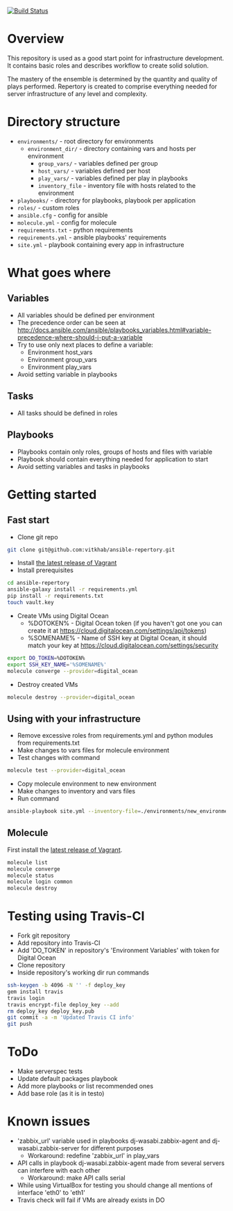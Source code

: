 [![Build Status](https://travis-ci.org/vitkhab/ansible-repertory.svg?branch=master)](https://travis-ci.org/vitkhab/ansible-repertory)

# Overview
This repository is used as a good start point for infrastructure development. It contains basic roles and describes workflow to create solid solution.

The mastery of the ensemble is determined by the quantity and quality of plays performed. Repertory is created to comprise everything needed for server infrastructure of any level and complexity.

# Directory structure

* `environments/` - root directory for environments
  * `environment_dir/` - directory containing vars and hosts per environment
    * `group_vars/` - variables defined per group
    * `host_vars/` - variables defined per host
    * `play_vars/` - variables defined per play in playbooks
    * `inventory_file` - inventory file with hosts related to the environment
* `playbooks/` - directory for playbooks, playbook per application
* `roles/` - custom roles
* `ansible.cfg` - config for ansible
* `molecule.yml` - config for molecule
* `requirements.txt` - python requirements
* `requirements.yml` - ansible playbooks' requirements
* `site.yml` - playbook containing every app in infrastructure

# What goes where

## Variables
* All variables should be defined per environment
* The precedence order can be seen at http://docs.ansible.com/ansible/playbooks_variables.html#variable-precedence-where-should-i-put-a-variable
* Try to use only next places to define a variable:
  * Environment host_vars
  * Environment group_vars
  * Environment play_vars
* Avoid setting variable in playbooks

## Tasks
* All tasks should be defined in roles

## Playbooks
* Playbooks contain only roles, groups of hosts and files with variable
* Playbook should contain everything needed for application to start
* Avoid setting variables and tasks in playbooks

# Getting started

## Fast start
* Clone git repo
```sh
git clone git@github.com:vitkhab/ansible-repertory.git
``` 
* Install [the latest release of Vagrant][Vagrant]
* Install prerequisites
```sh
cd ansible-repertory
ansible-galaxy install -r requirements.yml
pip install -r requirements.txt
touch vault.key
```
* Create VMs using Digital Ocean
  * %DOTOKEN% - Digital Ocean token (if you haven't got one you can create it at https://cloud.digitalocean.com/settings/api/tokens)
  * %SOMENAME% - Name of SSH key at Digital Ocean, it should match your key at https://cloud.digitalocean.com/settings/security 
```sh
export DO_TOKEN=%DOTOKEN%
export SSH_KEY_NAME='%SOMENAME%'
molecule converge --provider=digital_ocean
```
* Destroy created VMs
```sh
molecule destroy --provider=digital_ocean
```

## Using with your infrastructure
* Remove excessive roles from requirements.yml and python modules from requirements.txt
* Make changes to vars files for molecule environment
* Test changes with command
```sh
molecule test --provider=digital_ocean
```
* Copy molecule environment to new environment
* Make changes to inventory and vars files
* Run command
```sh
ansible-playbook site.yml --inventory-file=./environments/new_environment/nventory
```
## Molecule

First install the [latest release of Vagrant][Vagrant].
```sh
molecule list
molecule converge
molecule status
molecule login common
molecule destroy
```

# Testing using Travis-CI
* Fork git repository
* Add repository into Travis-CI
* Add 'DO_TOKEN' in repository's 'Environment Variables' with token for Digital Ocean
* Clone repository
* Inside repository's working dir run commands
```sh
ssh-keygen -b 4096 -N '' -f deploy_key
gem install travis
travis login
travis encrypt-file deploy_key --add
rm deploy_key deploy_key.pub
git commit -a -m 'Updated Travis CI info'
git push
```

# ToDo
* Make serverspec tests
* Update default packages playbook
* Add more playbooks or list recommended ones
* Add base role (as it is in testo)

# Known issues
* 'zabbix_url' variable used in playbooks dj-wasabi.zabbix-agent and dj-wasabi.zabbix-server for different purposes
  * Workaround: redefine 'zabbix_url' in play_vars
* API calls in playbook dj-wasabi.zabbix-agent made from several servers can interfere with each other
  * Workaround: make API calls serial
* While using VirtualBox for testing you should change all mentions of interface 'eth0' to 'eth1'
* Travis check will fail if VMs are already exists in DO

[Vagrant]: https://www.vagrantup.com/downloads.html "Vagrant"


